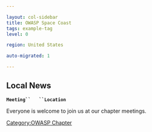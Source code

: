 ```yaml
---

layout: col-sidebar
title: OWASP Space Coast
tags: example-tag
level: 0

region: United States

auto-migrated: 1

---
```

## Local News

**`Meeting``   ``Location`**

Everyone is welcome to join us at our chapter meetings.

[Category:OWASP Chapter](Category:OWASP_Chapter "wikilink")
